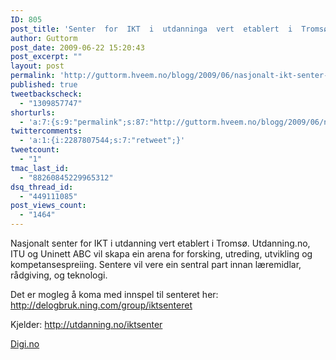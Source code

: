 ```yaml
---
ID: 805
post_title: 'Senter  for  IKT  i  utdanninga  vert  etablert  i  Tromsø'
author: Guttorm
post_date: 2009-06-22 15:20:43
post_excerpt: ""
layout: post
permalink: 'http://guttorm.hveem.no/blogg/2009/06/nasjonalt-ikt-senter-vert-etablert-i-troms%c3%b8/'
published: true
tweetbackscheck:
  - "1309857747"
shorturls:
  - 'a:7:{s:9:"permalink";s:87:"http://guttorm.hveem.no/blogg/2009/06/nasjonalt-ikt-senter-vert-etablert-i-troms%c3%b8/";s:7:"tinyurl";s:25:"http://tinyurl.com/muehgn";s:4:"isgd";s:18:"http://is.gd/19dbu";s:5:"bitly";s:19:"http://bit.ly/5b7xW";s:5:"snipr";s:22:"http://snipr.com/kna9g";s:5:"snurl";s:22:"http://snurl.com/kna9g";s:7:"snipurl";s:24:"http://snipurl.com/kna9g";}'
twittercomments:
  - 'a:1:{i:2287807544;s:7:"retweet";}'
tweetcount:
  - "1"
tmac_last_id:
  - "88260845229965312"
dsq_thread_id:
  - "449111085"
post_views_count:
  - "1464"
---
```

Nasjonalt senter for IKT i utdanning vert etablert i Tromsø. Utdanning.no, ITU og Uninett ABC vil skapa ein arena for forsking, utreding, utvikling og kompetansespreiing. Sentere vil vere ein sentral part innan læremidlar, rådgiving, og teknologi.

Det er mogleg å koma med innspel til senteret her: <a href="http://delogbruk.ning.com/group/iktsenteret  ">http://delogbruk.ning.com/group/iktsenteret</a>

<a href="http://delogbruk.ning.com/group/iktsenteret  "> </a>
Kjelder:
<a href="http://utdanning.no/iktsenter">http://utdanning.no/iktsenter</a>

<a href="http://www.digi.no/816763/tromso-faar-viktig-ikt-tiltak">Digi.no</a>